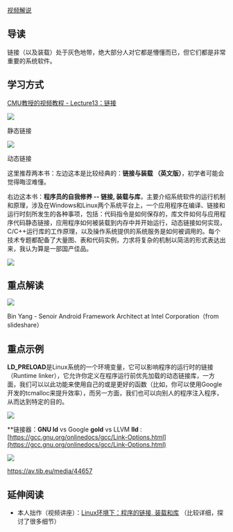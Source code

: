 ​[视频解说](https://www.bilibili.com/video/BV1RK4y1R7Kf?p=7)​
## 导读

链接（以及装载）处于灰色地带，绝大部分人对它都是懵懂而已，但它们都是非常重要的系统软件。

## 学习方式

​[CMU教授的视频教程 - Lecture13：链接](https://www.bilibili.com/video/BV1a54y1k7YE?p=17)​

![](https://1484576603-files.gitbook.io/~/files/v0/b/gitbook-legacy-files/o/assets%2F-MV9vJFv4kmvRLgEog6g%2F-MZ7Jrb8VFOJCabFE0SJ%2F-MZ7MouSC96vPjPUCsc0%2F%E6%8D%95%E8%8E%B71.PNG?alt=media&token=0c230456-0de7-45bf-8995-db12b405dfac)

静态链接

![](https://1484576603-files.gitbook.io/~/files/v0/b/gitbook-legacy-files/o/assets%2F-MV9vJFv4kmvRLgEog6g%2F-MZ7Jrb8VFOJCabFE0SJ%2F-MZ7MvHgC_RAvjG4n-E3%2F%E6%8D%95%E8%8E%B72.PNG?alt=media&token=e28d2798-646d-411a-8709-c7b350c6c48b)

动态链接

这里推荐两本书：左边这本是比较经典的：**链接与装载 （英文版）**，初学者可能会觉得晦涩难懂。

右边这本书：**程序员的自我修养 -- 链接, 装载与库**，主要介绍系统软件的运行机制和原理，涉及在Windows和Linux两个系统平台上，一个应用程序在编译、链接和运行时刻所发生的各种事项，包括：代码指令是如何保存的，库文件如何与应用程序代码静态链接，应用程序如何被装载到内存中并开始运行，动态链接如何实现，C/C++运行库的工作原理，以及操作系统提供的系统服务是如何被调用的。每个技术专题都配备了大量图、表和代码实例，力求将复杂的机制以简洁的形式表达出来，我认为算是一部国产佳品。

![](https://1484576603-files.gitbook.io/~/files/v0/b/gitbook-legacy-files/o/assets%2F-MV9vJFv4kmvRLgEog6g%2F-M_Qb47yrcXSntm9rokh%2F-M_QcfTKJG610BM9gm4Q%2Fimage.png?alt=media&token=e0599514-9c37-4a55-bda2-ea897feeac94)

## 重点解读

![](https://1484576603-files.gitbook.io/~/files/v0/b/gitbook-legacy-files/o/assets%2F-MV9vJFv4kmvRLgEog6g%2F-MaM7MDLJwZ53qJpXUHf%2F-MaM8N6rdF1ssYJWlYkj%2Fimage.png?alt=media&token=3231a252-0a2f-4f4d-8c56-679420833e7b)

Bin Yang - Senoir Android Framework Architect at Intel Corporation（from slideshare）

## 重点示例

**LD_PRELOAD**是Linux系统的一个环境变量，它可以影响程序的运行时的链接（Runtime linker），它允许你定义在程序运行前优先加载的动态链接库，一方面，我们可以以此功能来使用自己的或是更好的函数（比如，你可以使用Google开发的tcmalloc来提升效率），而另一方面，我们也可以向别人的程序注入程序，从而达到特定的目的。

![](https://1484576603-files.gitbook.io/~/files/v0/b/gitbook-legacy-files/o/assets%2F-MV9vJFv4kmvRLgEog6g%2F-MaLyclZPXFKxyaUY2UL%2F-MaM0_MiG9w3YNQ6ACPp%2Fimage.png?alt=media&token=a4a1df7c-1d26-40e4-8cd0-1c014e65c42a)

**链接器：**GNU ld** vs Google **gold** vs LLVM **lld** : [https://gcc.gnu.org/onlinedocs/gcc/Link-Options.html](https://gcc.gnu.org/onlinedocs/gcc/Link-Options.html) ​

![](https://1484576603-files.gitbook.io/~/files/v0/b/gitbook-legacy-files/o/assets%2F-MV9vJFv4kmvRLgEog6g%2F-MaMUZaJEbPYgE2GEWFq%2F-MaMVu00PKv7nyg4bB87%2Fimage.png?alt=media&token=58a9622e-a94b-4d1a-816e-d2b6d39b7b3b)

https://av.tib.eu/media/44657

## 延伸阅读

- 本人拙作（视频讲座）：[Linux环境下：程序的链接, 装载和库](https://www.bilibili.com/video/BV1hv411s7ew/) （比较详细，探讨了很多细节）